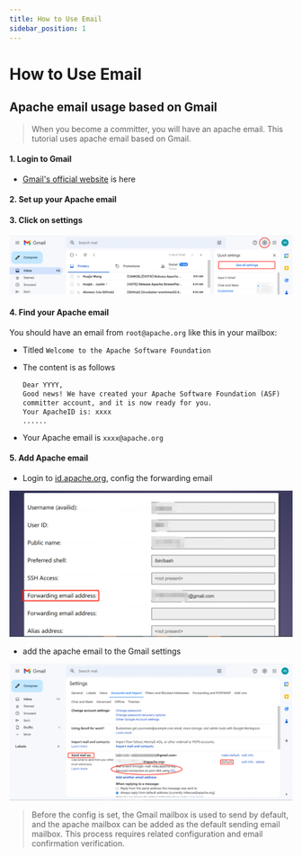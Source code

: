 ```yaml
---
title: How to Use Email
sidebar_position: 1
---
```


# How to Use Email

## Apache email usage based on Gmail

> When you become a committer, you will have an apache email. This tutorial uses apache email based on Gmail.

#### 1. Login to Gmail

* [Gmail's official website](https://gmail.google.com) is here

#### 2. Set up your Apache email

#### 3. Click on settings

![gmail-setting](/images/email/gmail-setting.png)

#### 4. Find your Apache email

You should have an email from `root@apache.org` like this in your mailbox:

* Titled `Welcome to the Apache Software Foundation`

* The content is as follows

  ```text
  Dear YYYY,
  Good news! We have created your Apache Software Foundation (ASF) committer account, and it is now ready for you.
  Your ApacheID is: xxxx
  ......
  ```

* Your Apache email is `xxxx@apache.org`

#### 5. Add Apache email

* Login to [id.apache.org](https://id.apache.org/), config the forwarding email

![forwarding-email](/images/email/forwarding-email.png)

* add the apache email to the Gmail settings

![add-apache-email](/images/email/add-apache-email.png)

> Before the config is set, the Gmail mailbox is used to send by default, and the apache mailbox can be added as the default sending email mailbox. This process requires related configuration and email confirmation verification.

